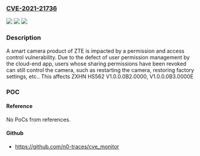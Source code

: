 ### [CVE-2021-21736](https://cve.mitre.org/cgi-bin/cvename.cgi?name=CVE-2021-21736)
![](https://img.shields.io/static/v1?label=Product&message=ZXHN%20HS562&color=blue)
![](https://img.shields.io/static/v1?label=Version&message=n%2Fa&color=blue)
![](https://img.shields.io/static/v1?label=Vulnerability&message=information%20leak&color=brighgreen)

### Description

A smart camera product of ZTE is impacted by a permission and access control vulnerability. Due to the defect of user permission management by the cloud-end app, users whose sharing permissions have been revoked can still control the camera, such as restarting the camera, restoring factory settings, etc.. This affects ZXHN HS562 V1.0.0.0B2.0000, V1.0.0.0B3.0000E

### POC

#### Reference
No PoCs from references.

#### Github
- https://github.com/n0-traces/cve_monitor

